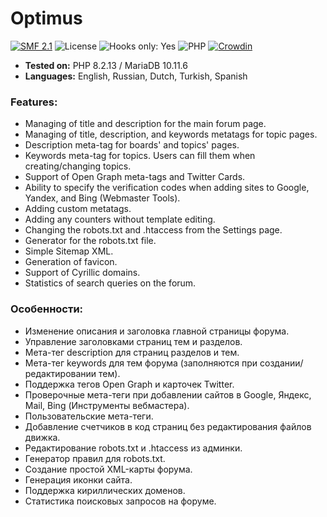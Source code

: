 # Optimus

[![SMF 2.1](https://img.shields.io/badge/SMF-2.1-ed6033.svg?style=flat)](https://github.com/SimpleMachines/SMF2.1)
![License](https://img.shields.io/github/license/dragomano/optimus)
![Hooks only: Yes](https://img.shields.io/badge/Hooks%20only-YES-blue)
![PHP](https://img.shields.io/badge/PHP-^7.4-blue.svg?style=flat)
[![Crowdin](https://badges.crowdin.net/smf-optimus/localized.svg)](https://crowdin.com/project/smf-optimus)

- **Tested on:** PHP 8.2.13 / MariaDB 10.11.6
- **Languages:** English, Russian, Dutch, Turkish, Spanish

### Features:

- Managing of title and description for the main forum page.
- Managing of title, description, and keywords metatags for topic pages.
- Description meta-tag for boards' and topics' pages.
- Keywords meta-tag for topics. Users can fill them when creating/changing topics.
- Support of Open Graph meta-tags and Twitter Cards.
- Ability to specify the verification codes when adding sites to Google, Yandex, and Bing (Webmaster Tools).
- Adding custom metatags.
- Adding any counters without template editing.
- Changing the robots.txt and .htaccess from the Settings page.
- Generator for the robots.txt file.
- Simple Sitemap XML.
- Generation of favicon.
- Support of Cyrillic domains.
- Statistics of search queries on the forum.

### Особенности:

- Изменение описания и заголовка главной страницы форума.
- Управление заголовками страниц тем и разделов.
- Мета-тег description для страниц разделов и тем.
- Мета-тег keywords для тем форума (заполняются при создании/редактировании тем).
- Поддержка тегов Open Graph и карточек Twitter.
- Проверочные мета-теги при добавлении сайтов в Google, Яндекс, Mail, Bing (Инструменты вебмастера).
- Пользовательские мета-теги.
- Добавление счетчиков в код страниц без редактирования файлов движка.
- Редактирование robots.txt и .htaccess из админки.
- Генератор правил для robots.txt.
- Создание простой XML-карты форума.
- Генерация иконки сайта.
- Поддержка кириллических доменов.
- Статистика поисковых запросов на форуме.
